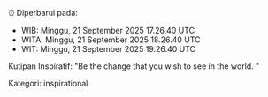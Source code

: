 ⏰ Diperbarui pada:
- WIB: Minggu, 21 September 2025 17.26.40 UTC
- WITA: Minggu, 21 September 2025 18.26.40 UTC
- WIT: Minggu, 21 September 2025 19.26.40 UTC

Kutipan Inspiratif:
"Be the change that you wish to see in the world. "


Kategori: inspirational


